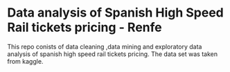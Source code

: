 # Data analysis of Spanish High Speed Rail tickets pricing - Renfe
This repo conists of data cleaning ,data mining and exploratory data analysis of spanish high speed rail tickets pricing. The data set was taken from kaggle.
